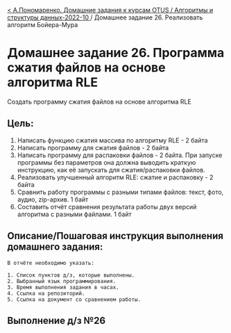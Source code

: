 [< А.Пономаренко. Домашние задания к курсам OTUS / Алгоритмы и структуры данных-2022-10 ](../README.md) / Домашнее задание 26. Реализовать алгоритм Бойера-Мура

# Домашнее задание 26. Программа сжатия файлов на основе алгоритма RLE

Создать программу сжатия файлов на основе алгоритма RLE

## Цель:

1. Написать функцию сжатия массива по алгоритму RLE - 2 байта
2. Написать программу для сжатия файлов - 2 байта
3. Написать программу для распаковки файлов - 2 байта.
При запуске программы без параметров она должна выводить краткую инструкцию, как её запускать для сжатия/распаковки файлов.
4. Реализовать улучшенный алгоритм RLE: сжатие и распаковку - 2 байта
5. Сравнить работу программы с разными типами файлов: текст, фото, аудио, zip-архив. 1 байт
6. Составить отчёт сравнения результата работы двух версий алгоритма с разными файлами. 1 байт




## Описание/Пошаговая инструкция выполнения домашнего задания:

```
В отчёте необходимо указать:

1. Список пунктов д/з, которые выполнены.
2. Выбранный язык программирования.
3. Время выполнения задания в часах.
4. Ссылка на репозиторий.
5. Ссылка на документ со сравнением работы.

```

## Выполнение д/з №26
